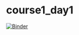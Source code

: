 # course1_day1

[![Binder](https://mybinder.org/badge_logo.svg)](https://mybinder.org/v2/gh/pythontellme/course1_day1/master?filepath=Day1.ipynb)
